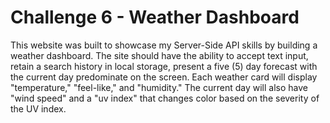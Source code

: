 # Challenge 6 - Weather Dashboard
This website was built to showcase my Server-Side API skills by building a weather dashboard. The site should have the ability to accept text input, retain a search history in local storage, present a five (5) day forecast with the current day predominate on the screen. Each weather card will display "temperature," "feel-like," and "humidity." The current day will also have "wind speed" and a "uv index" that changes color based on the severity of the UV index.